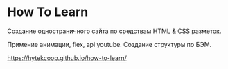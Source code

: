 # How To Learn

Создание одностраничного сайта по средствам HTML & CSS разметок.

Примение анимации, flex, api youtube. Создание структуры по БЭМ.

https://hytekcoop.github.io/how-to-learn/
